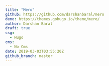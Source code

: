 ```yaml
---
title: "Mero"
github: https://github.com/darshanbaral/mero
demo: https://themes.gohugo.io/theme/mero/
author: Darshan Baral
draft: true
ssg:
  - Hugo
cms:
  - No Cms
date: 2019-03-03T03:55:20Z
github_branch: master
---
```

